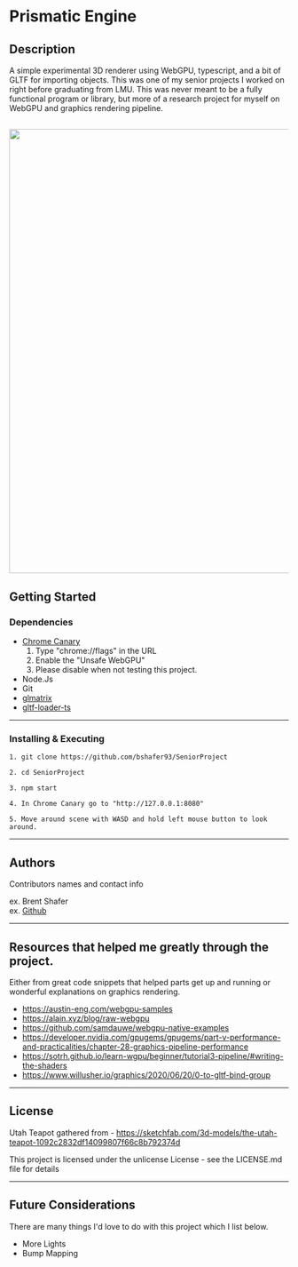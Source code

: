 # Prismatic Engine

## Description

A simple experimental 3D renderer using WebGPU, typescript, and a bit of GLTF for importing objects. This was one of my senior projects I worked on right before graduating from LMU. This was never meant to be a fully functional program or library, but more of a research project for myself on WebGPU and graphics rendering pipeline.

## <center><img src="https://github.com/bshafer93/SeniorProject/blob/main/img/renderer_screenshot.PNG" width="800"></center>

## Getting Started

### Dependencies

-   [Chrome Canary](https://www.google.com/chrome/canary/)
    1. Type "chrome://flags" in the URL
    2. Enable the "Unsafe WebGPU"
    3. Please disable when not testing this project.
-   Node.Js
-   Git
-   [glmatrix](https://www.npmjs.com/package/gl-matrix)
-   [gltf-loader-ts](https://www.npmjs.com/package/gltf-loader-ts)

---

### Installing & Executing

```
1. git clone https://github.com/bshafer93/SeniorProject

2. cd SeniorProject

3. npm start

4. In Chrome Canary go to "http://127.0.0.1:8080"

5. Move around scene with WASD and hold left mouse button to look around.
```

---

## Authors

Contributors names and contact info

ex. Brent Shafer  
ex. [Github](https://github.com/bshafer93)

---

## Resources that helped me greatly through the project.

Either from great code snippets that helped parts get up and running or wonderful explanations on graphics rendering.

-   https://austin-eng.com/webgpu-samples
-   https://alain.xyz/blog/raw-webgpu
-   https://github.com/samdauwe/webgpu-native-examples
-   https://developer.nvidia.com/gpugems/gpugems/part-v-performance-and-practicalities/chapter-28-graphics-pipeline-performance
-   https://sotrh.github.io/learn-wgpu/beginner/tutorial3-pipeline/#writing-the-shaders
-   https://www.willusher.io/graphics/2020/06/20/0-to-gltf-bind-group

---

## License

Utah Teapot gathered from - https://sketchfab.com/3d-models/the-utah-teapot-1092c2832df14099807f66c8b792374d

This project is licensed under the unlicense License - see the LICENSE.md file for details

---

## Future Considerations

There are many things I'd love to do with this project which I list below.

-   More Lights
-   Bump Mapping
